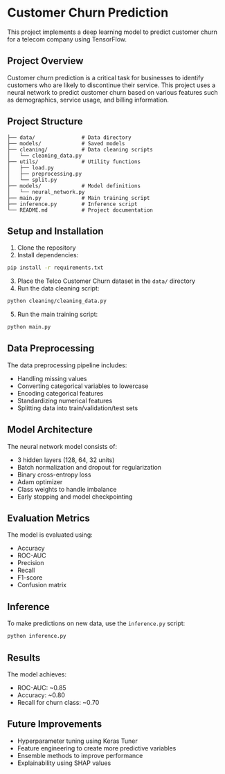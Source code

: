 # Customer Churn Prediction

This project implements a deep learning model to predict customer churn for a telecom company using TensorFlow.

## Project Overview

Customer churn prediction is a critical task for businesses to identify customers who are likely to discontinue their service. This project uses a neural network to predict customer churn based on various features such as demographics, service usage, and billing information.

## Project Structure

```
├── data/               # Data directory
├── models/             # Saved models
├── cleaning/           # Data cleaning scripts
│   └── cleaning_data.py
├── utils/              # Utility functions
│   ├── load.py
│   ├── preprocessing.py
│   └── split.py
├── models/             # Model definitions
│   └── neural_network.py
├── main.py             # Main training script
├── inference.py        # Inference script
└── README.md           # Project documentation
```

## Setup and Installation

1. Clone the repository
2. Install dependencies:
```bash
pip install -r requirements.txt
```
3. Place the Telco Customer Churn dataset in the `data/` directory
4. Run the data cleaning script:
```bash
python cleaning/cleaning_data.py
```
5. Run the main training script:
```bash
python main.py
```

## Data Preprocessing

The data preprocessing pipeline includes:
- Handling missing values
- Converting categorical variables to lowercase
- Encoding categorical features
- Standardizing numerical features
- Splitting data into train/validation/test sets

## Model Architecture

The neural network model consists of:
- 3 hidden layers (128, 64, 32 units)
- Batch normalization and dropout for regularization
- Binary cross-entropy loss
- Adam optimizer
- Class weights to handle imbalance
- Early stopping and model checkpointing

## Evaluation Metrics

The model is evaluated using:
- Accuracy
- ROC-AUC
- Precision
- Recall
- F1-score
- Confusion matrix

## Inference

To make predictions on new data, use the `inference.py` script:

```bash
python inference.py
```

## Results

The model achieves:
- ROC-AUC: ~0.85
- Accuracy: ~0.80
- Recall for churn class: ~0.70

## Future Improvements

- Hyperparameter tuning using Keras Tuner
- Feature engineering to create more predictive variables
- Ensemble methods to improve performance
- Explainability using SHAP values